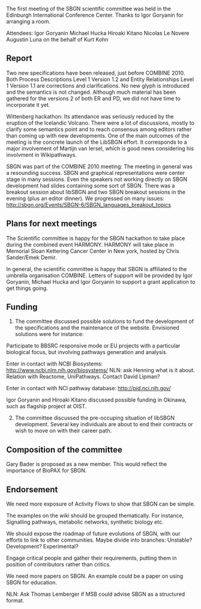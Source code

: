 The first meeting of the SBGN scientific committee was held in the Edinburgh International Conference Center. Thanks to Igor Goryanin for arranging a room.

Attendees: Igor Goryanin Michael Hucka Hiroaki Kitano Nicolas Le Novere Augustin Luna on the behalf of Kurt Kohn

Report
------

Two new specifications have been released, just before COMBINE 2010. Both Process Descriptions Level 1 Version 1.2 and Entity Relationships Level 1 Version 1.1 are corrections and clarifications. No new glyph is introduced and the semantics is not changed. Although much material has been gathered for the versions 2 of both ER and PD, we did not have time to incorporate it yet.

Wittenberg hackathon: Its attendance was seriously reduced by the eruption of the Icelandic Volcano. There were a lot of discussions, mostly to clarify some semantics point and to reach consensus among editors rather than coming up with new developments. One of the main outcomes of the meeting is the concrete launch of the LibSBGN effort. It corresponds to a major involvement of Martijn van Iersel, which is good news considering his involvment in Wikipathways.

SBGN was part of the COMBINE 2010 meeting: The meeting in general was a resounding success. SBGN and graphical representations were center stage in many sessions. Even the speakers not working directly on SBGN development had slides containing some sort of SBGN. There was a breakout session about libSBGN and two SBGN breakout sessions in the evening (plus an editor dinner). We progressed on many issues: <http://sbgn.org/Events/SBGN-6/SBGN_languages_breakout_topics>

Plans for next meetings
-----------------------

The Scientific committee is happy for the SBGN hackathon to take place during the combined event HARMONY. HARMONY will take place in Memorial Sloan Kettering Cancer Center in New york, hosted by Chris Sander/Emek Demir.

In general, the scientific committee is happy that SBGN is affiliated to the umbrella organisation COMBINE. Letters of support will be provided by Igor Goryanin, Michael Hucka and Igor Goryanin to support a grant application to get things going.

Funding
-------

1) The committee discussed possible solutions to fund the development of the specifications and the maintenance of the website. Envisioned solutions were for instance:

Participate to BBSRC responsive mode or EU projects with a particular biological focus, but involving pathways generation and analysis.

Enter in contact with NCBI Biosystems: <http://www.ncbi.nlm.nih.gov/biosystems/> NLN: ask Henning what is it about. Relation with Reactome, UniPathways. Contact David Lipman?

Enter in contact with NCI pathway database: <http://pid.nci.nih.gov/>

Igor Goryanin and Hiroaki Kitano discussed possible funding in Okinawa, such as flagship project at OIST.

2) The committee discussed the pre-occuping situation of libSBGN development. Several key individuals are about to end their contracts or wish to move on with their career path.

Composition of the committee
----------------------------

Gary Bader is proposed as a new member. This would reflect the importance of BioPAX for SBGN.

Endorsement
-----------

We need more exposure of Activity Flows to show that SBGN can be simple.

The examples on the wiki should be grouped thematically. For instance, Signalling pathways, metabolic networks, synthetic biology etc.

We should expose the roadmap of future evolutions of SBGN, with our efforts to link to other communities. Maybe divide into branches: Unstable? Development? Experimental?

Engage critical people and gather their requirements, putting them in position of contributors rather than critics.

We need more papers on SBGN. An example could be a paper on using SBGN for education.

NLN: Ask Thomas Lemberger if MSB could advise SBGN as a structured format.